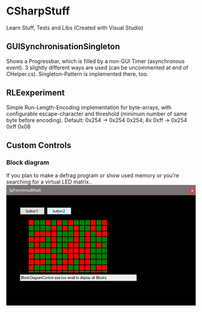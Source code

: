 # CSharpStuff
Learn Stuff, Tests and Libs (Created with Visual Studio)

## GUISynchronisationSingleton
Shows a Progressbar, which is filled by a non-GUI Timer (asynchronous event). 3 slightly different ways are used (can be uncommented at end of CHelper.cs). Singleton-Pattern is implemented there, too.

## RLEexperiment
Simple Run-Length-Encoding implementation for byte-arrays, with configurable escape-character and threshold (minimum number of same byte before encoding).
Default: 0x254 -> 0x254 0x254; 8x 0xff -> 0x254 0xff 0x08

## Custom Controls
### Block diagram
If you plan to make a defrag program or show used memory or you're searching for a virtual LED matrix..  
![](blockdiagram.png?raw=true)